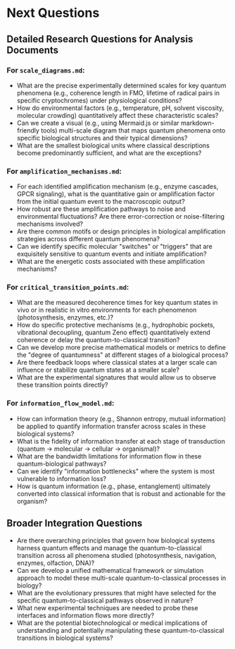 # Next Questions

## Detailed Research Questions for Analysis Documents

### For `scale_diagrams.md`:
- What are the precise experimentally determined scales for key quantum phenomena (e.g., coherence length in FMO, lifetime of radical pairs in specific cryptochromes) under physiological conditions?
- How do environmental factors (e.g., temperature, pH, solvent viscosity, molecular crowding) quantitatively affect these characteristic scales?
- Can we create a visual (e.g., using Mermaid.js or similar markdown-friendly tools) multi-scale diagram that maps quantum phenomena onto specific biological structures and their typical dimensions?
- What are the smallest biological units where classical descriptions become predominantly sufficient, and what are the exceptions?

### For `amplification_mechanisms.md`:
- For each identified amplification mechanism (e.g., enzyme cascades, GPCR signaling), what is the quantitative gain or amplification factor from the initial quantum event to the macroscopic output?
- How robust are these amplification pathways to noise and environmental fluctuations? Are there error-correction or noise-filtering mechanisms involved?
- Are there common motifs or design principles in biological amplification strategies across different quantum phenomena?
- Can we identify specific molecular "switches" or "triggers" that are exquisitely sensitive to quantum events and initiate amplification?
- What are the energetic costs associated with these amplification mechanisms?

### For `critical_transition_points.md`:
- What are the measured decoherence times for key quantum states in vivo or in realistic in vitro environments for each phenomenon (photosynthesis, enzymes, etc.)?
- How do specific protective mechanisms (e.g., hydrophobic pockets, vibrational decoupling, quantum Zeno effect) quantitatively extend coherence or delay the quantum-to-classical transition?
- Can we develop more precise mathematical models or metrics to define the "degree of quantumness" at different stages of a biological process?
- Are there feedback loops where classical states at a larger scale can influence or stabilize quantum states at a smaller scale?
- What are the experimental signatures that would allow us to observe these transition points directly?

### For `information_flow_model.md`:
- How can information theory (e.g., Shannon entropy, mutual information) be applied to quantify information transfer across scales in these biological systems?
- What is the fidelity of information transfer at each stage of transduction (quantum -> molecular -> cellular -> organismal)?
- What are the bandwidth limitations for information flow in these quantum-biological pathways?
- Can we identify "information bottlenecks" where the system is most vulnerable to information loss?
- How is quantum information (e.g., phase, entanglement) ultimately converted into classical information that is robust and actionable for the organism?

## Broader Integration Questions
- Are there overarching principles that govern how biological systems harness quantum effects and manage the quantum-to-classical transition across all phenomena studied (photosynthesis, navigation, enzymes, olfaction, DNA)?
- Can we develop a unified mathematical framework or simulation approach to model these multi-scale quantum-to-classical processes in biology?
- What are the evolutionary pressures that might have selected for the specific quantum-to-classical pathways observed in nature?
- What new experimental techniques are needed to probe these interfaces and information flows more directly?
- What are the potential biotechnological or medical implications of understanding and potentially manipulating these quantum-to-classical transitions in biological systems?
